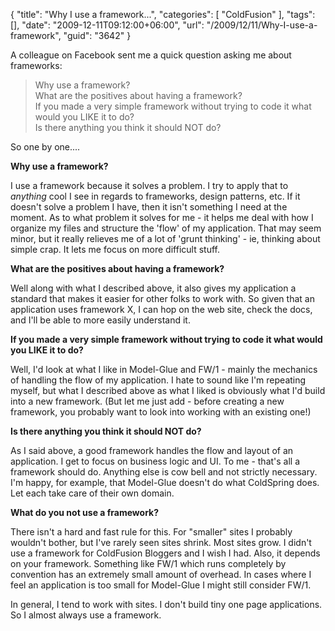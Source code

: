 {
	"title": "Why I use a framework...",
	"categories": [
		"ColdFusion"
	],
	"tags": [],
	"date": "2009-12-11T09:12:00+06:00",
	"url": "/2009/12/11/Why-I-use-a-framework",
	"guid": "3642"
}

A colleague on Facebook sent me a quick question asking me about frameworks:

<blockquote>
Why use a framework?<br/>
What are the positives about having a framework?<br/>
If you made a very simple framework without trying to code it what would you LIKE it to do?<br/>
Is there anything you think it should NOT do?<br/>
</blockquote>

So one by one....

<b>Why use a framework?</b><br/>

I use a framework because it solves a problem. I try to apply that to <i>anything</i> cool I see in regards to frameworks, design patterns, etc. If it doesn't solve a problem I have, then it isn't something I need at the moment. As to what problem it solves for me - it helps me deal with how I organize my files and structure the 'flow' of my application. That may seem minor, but it really relieves me of a lot of 'grunt thinking' - ie, thinking about simple crap. It lets me focus on more difficult stuff. 

<b>What are the positives about having a framework?</b><br/>

Well along with what I described above, it also gives my application a standard that makes it easier for other folks to work with. So given that an application uses framework X, I can hop on the web site, check the docs, and I'll be able to more easily understand it. 

<b>If you made a very simple framework without trying to code it what would you LIKE it to do?</b><br/>

Well, I'd look at what I like in Model-Glue and FW/1 - mainly the mechanics of handling the flow of my application. I hate to sound like I'm repeating myself, but what I described above as what I liked is obviously what I'd build into a new framework. (But let me just add - before creating a new framework, you probably want to look into working with an existing one!)

<b>Is there anything you think it should NOT do?</b><br/>

As I said above, a good framework handles the flow and layout of an application. I get to focus on business logic and UI. To me - that's all a framework should do. Anything else is cow bell and not strictly necessary. I'm happy, for example, that Model-Glue doesn't do what ColdSpring does. Let each take care of their own domain.

<b>What do you not use a framework?</b><br/>

There isn't a hard and fast rule for this. For "smaller" sites I probably wouldn't bother, but I've rarely seen sites shrink. Most sites grow. I didn't use a framework for ColdFusion Bloggers and I wish I had. Also, it depends on your framework. Something like FW/1 which runs completely by convention has an extremely small amount of overhead. In cases where I feel an application is too small for Model-Glue I might still consider FW/1. 

In general, I tend to work with sites. I don't build tiny one page applications. So I almost always use a framework.